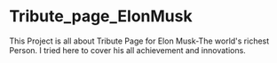 # Tribute_page_ElonMusk
This Project is all about Tribute Page for Elon Musk-The world's richest Person. I tried here to cover his all achievement and innovations.
